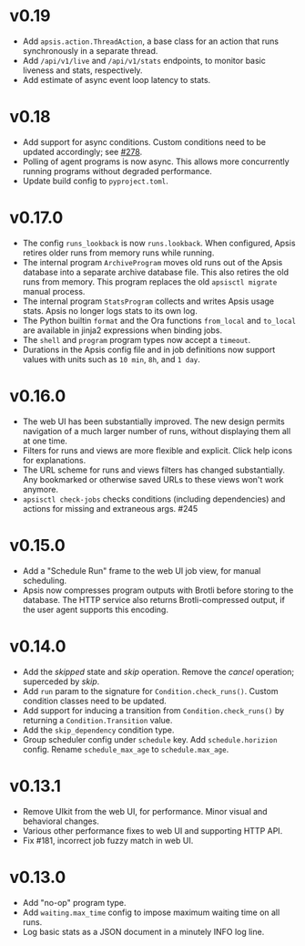 # v0.19

- Add `apsis.action.ThreadAction`, a base class for an action that runs
  synchronously in a separate thread.
- Add `/api/v1/live` and `/api/v1/stats` endpoints, to monitor basic liveness
  and stats, respectively.
- Add estimate of async event loop latency to stats.


# v0.18

- Add support for async conditions.  Custom conditions need to be updated
  accordingly; see [#278](https://github.com/alexhsamuel/apsis/pull/278).
- Polling of agent programs is now async.  This allows more concurrently running
  programs without degraded performance.
- Update build config to `pyproject.toml`.


# v0.17.0

- The config `runs_lookback` is now `runs.lookback`.  When configured, Apsis
  retires older runs from memory runs while running.
- The internal program `ArchiveProgram` moves old runs out of the Apsis database
  into a separate archive database file.  This also retires the old runs from
  memory.  This program replaces the old `apsisctl migrate` manual process.
- The internal program `StatsProgram` collects and writes Apsis usage stats.
  Apsis no longer logs stats to its own log.
- The Python builtin `format` and the Ora functions `from_local` and `to_local`
  are available in jinja2 expressions when binding jobs.
- The `shell` and `program` program types now accept a `timeout`.
- Durations in the Apsis config file and in job definitions now support values
  with units such as `10 min`, `8h`, and `1 day`.


# v0.16.0

- The web UI has been substantially improved.  The new design permits navigation
  of a much larger number of runs, without displaying them all at one time.
- Filters for runs and views are more flexible and explicit.  Click help icons
  for explanations.
- The URL scheme for runs and views filters has changed substantially.  Any
  bookmarked or otherwise saved URLs to these views won't work anymore.
- `apsisctl check-jobs` checks conditions (including dependencies) and actions
  for missing and extraneous args.  #245


# v0.15.0

- Add a "Schedule Run" frame to the web UI job view, for manual scheduling.
- Apsis now compresses program outputs with Brotli before storing to the
  database.  The HTTP service also returns Brotli-compressed output, if the user
  agent supports this encoding.


# v0.14.0

- Add the _skipped_ state and _skip_ operation.  Remove the _cancel_ operation;
  superceded by _skip_.
- Add `run` param to the signature for `Condition.check_runs()`.  Custom
  condition classes need to be updated.
- Add support for inducing a transition from `Condition.check_runs()` by
  returning a `Condition.Transition` value.
- Add the `skip_dependency` condition type.
- Group scheduler config under `schedule` key.  Add `schedule.horizion` config.
  Rename `schedule_max_age` to `schedule.max_age`.


# v0.13.1

- Remove UIkit from the web UI, for performance.  Minor visual and behavioral changes.
- Various other performance fixes to web UI and supporting HTTP API.
- Fix #181, incorrect job fuzzy match in web UI.


# v0.13.0

- Add "no-op" program type.
- Add `waiting.max_time` config to impose maximum waiting time on all runs.
- Log basic stats as a JSON document in a minutely INFO log line.


